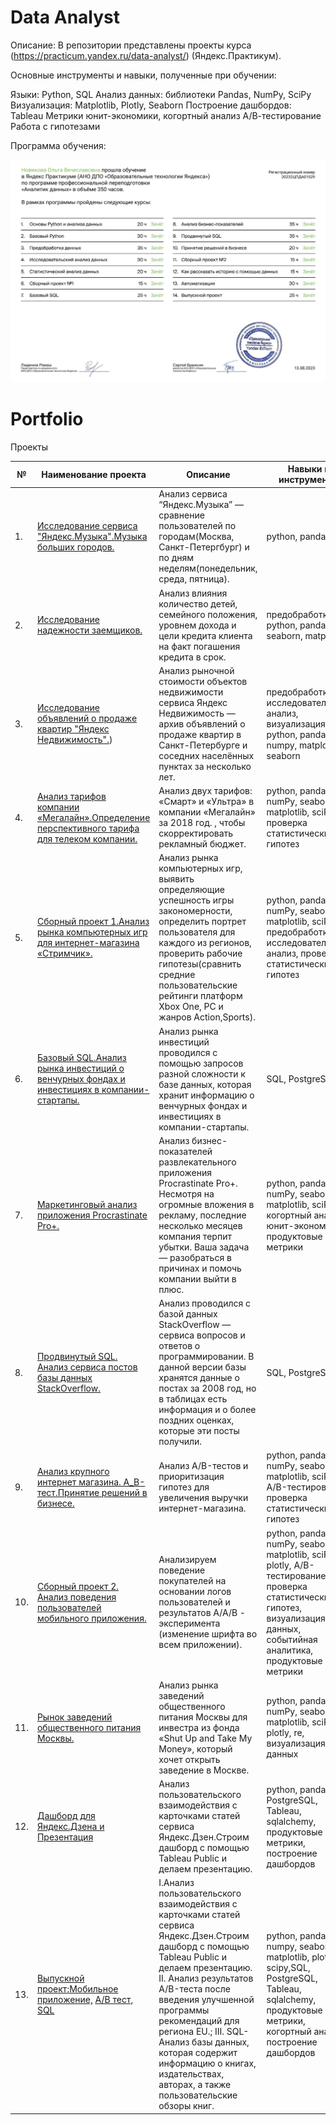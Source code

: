 # Data Analyst
Описание:
В репозитории представлены проекты курса (https://practicum.yandex.ru/data-analyst/) (Яндекс.Практикум).

Основные инструменты и навыки, полученные при обучении:

Языки: Python, SQL
Анализ данных: библиотеки Pandas, NumPy, SciPy
Визуализация: Matplotlib, Plotly, Seaborn
Построение дашбордов: Tableau
Метрики юнит-экономики, когортный анализ
А/В-тестирование
Работа с гипотезами

Программа обучения: 

![](diplom.png)




# Portfolio

Проекты

| №   | Наименование проекта                | Описание                                                     | Навыки и инструменты                                                         |
| ---- | ------------------------------------------------------------ | ------------------------------------------------------------ | ------------------------------------------------------------ |
| 1.   | [Исследование сервиса "Яндекс.Музыка".Музыка больших городов.](https://github.com/wolganovikova/Portfolio/tree/master/Yandex%20Music) | Анализ сервиса “Яндекс.Музыка” — сравнение пользователей по городам(Москва, Санкт-Петергбург) и по дням неделям(понедельник, среда, пятница).| python, pandas|
| 2.   | [Исследование надежности заемщиков.](https://github.com/wolganovikova/Portfolio/tree/master/Investigation%20of%20the%20reliability%20of%20borrowers) | Анализ влияния количество детей, семейного положения, уровнем дохода и цели кредита клиента на факт погашения кредита в срок.  | предобработка, python, pandas, seaborn, matplotlib|
| 3.   | [Исследование объявлений о продаже квартир "Яндекс Недвижимость".](https://github.com/wolganovikova/Portfolio/tree/master/Research%20of%20ads%20for%20the%20sale%20of%20apartments%20Yandex%20Real%20Estate)) | Анализ рыночной стоимости объектов недвижимости сервиса Яндекс Недвижимость — архив объявлений о продаже квартир в Санкт-Петербурге и соседних населённых пунктах за несколько лет. | предобработка, исследовательский анализ, визуализация, python, pandas, numpy, matplotlib, seaborn|
| 4.   | [Анализ тарифов компании «Мегалайн».Определение перспективного тарифа для телеком компании.](https://github.com/wolganovikova/Portfolio/tree/master/Analysis%20of%20the%20company's%20tariffs) | Анализ двух тарифов: «Смарт» и «Ультра» в компании «Мегалайн» за 2018 год. , чтобы скорректировать рекламный бюджет.| python, pandas, numPy, seaborn, matplotlib, sciPy, проверка статистических гипотез|
| 5.   | [Сборный проект 1.Анализ рынка компьютерных игр для интернет-магазина «Стримчик».](https://github.com/wolganovikova/Portfolio/tree/master/Team%20Project-1%20Computer%20Games) | Анализ рынка компьютерных игр, выявить определяющие успешность игры закономерности, определить портрет пользователя для каждого из регионов, проверить рабочие гипотезы(сравнить средние пользовательские рейтинги платформ Xbox One, PC и  жанров Action,Sports). | python, pandas, numPy, seaborn, matplotlib, sciPy, предобработка, исследовательский анализ, проверка статистических гипотез|
| 6.   | [Базовый SQL.Анализ рынка инвестиций  о венчурных фондах и инвестициях в компании-стартапы.](https://github.com/wolganovikova/Portfolio/tree/master/Basic%20%20SQL) |Анализ рынка инвестиций проводился с помощью запросов разной сложности к базе данных, которая хранит информацию о венчурных фондах и инвестициях в компании-стартапы.  | SQL, PostgreSQL|
| 7.   | [Маркетинговый анализ приложения Procrastinate Pro+.](https://github.com/wolganovikova/Portfolio/tree/master/Marketing%20analysis%20of%20the%20application%20Procrastinate%20Pro%2B) | Анализ бизнес-показателей развлекательного приложения Procrastinate Pro+. Несмотря на огромные вложения в рекламу, последние несколько месяцев компания терпит убытки. Ваша задача — разобраться в причинах и помочь компании выйти в плюс. | python, pandas, numPy, seaborn, matplotlib, sciPy, когортный анализ, юнит-экономика, продуктовые метрики|
| 8.   | [Продвинутый SQL. Анализ сервиса постов базы данных StackOverflow.](https://github.com/wolganovikova/Portfolio/tree/master/Advanced%20%20%20SQL) | Анализ проводился с базой данных StackOverflow — сервиса вопросов и ответов о программировании. В данной версии базы хранятся данные о постах за 2008 год, но в таблицах есть информация и о более поздних оценках, которые эти посты получили. | SQL, PostgreSQL|
| 9.   | [Анализ крупного интернет магазина. А_В-тест.Принятие решений в бизнесе. ](https://github.com/wolganovikova/Portfolio/tree/master/Decision%20making%20in%20business) | Анализ A/B-тестов и приоритизация гипотез для увеличения выручки интернет-магазина. | python, pandas, numPy, seaborn, matplotlib, sciPy, A/B-тестирование, проверка статистических гипотез|  
| 10.   | [Сборный проект 2. Анализ поведения пользователей мобильного приложения.](https://github.com/wolganovikova/Portfolio/tree/master/Mobile%20App%20Research) | Анализируем поведение покупателей на основании логов пользователей и результатов А/А/В - эксперимента (изменение шрифта во всем приложении). | python, pandas, numPy, seaborn, matplotlib, sciPy, plotly, A/B-тестирование, проверка статистических гипотез, визуализация данных, событийная аналитика, продуктовые метрики| 
| 11.   | [Рынок заведений общественного питания Москвы.](https://github.com/wolganovikova/Portfolio/tree/master/Public%20catering%20market%20research) | Анализ рынка заведений общественного питания Москвы для инвестра из фонда «Shut Up and Take My Money», который хочет открыть заведение в Москве.| python, pandas, numPy, seaborn, matplotlib, sciPy, plotly, re, визуализация данных| 
| 12.   | [Дашборд для Яндекс.Дзена и Презентация](https://github.com/wolganovikova/Portfolio/tree/master/%20Dashboard%20for%20Yandex.Zen%20and%20Presentation%20Tableau) | Анализ пользовательского взаимодействия с карточками статей сервиса Яндекс.Дзен.Строим дашборд  с помощью Tableau Public и делаем презентацию.| python, pandas, PostgreSQL, Tableau, sqlalchemy, продуктовые метрики, построение дашбордов| 
| 13.   | [Выпускной проект:](https://github.com/wolganovikova/Portfolio/tree/master/Graduation%20project)[Мобильное приложение,](https://github.com/wolganovikova/Portfolio/tree/master/Graduation%20project/Mobile%20App%20Unnecessary%20things) [A/B тест,](https://github.com/wolganovikova/Portfolio/tree/master/Graduation%20project/%D0%90%D0%92%20%D1%82%D0%B5%D1%81%D1%82%D1%8B) [SQL](https://github.com/wolganovikova/Portfolio/tree/master/Graduation%20project/SQL)| I.Анализ пользовательского взаимодействия с карточками статей сервиса Яндекс.Дзен.Строим дашборд  с помощью Tableau Public и делаем презентацию. II. Анализ результатов A/B-теста после введения улучшенной программы рекомендаций для региона EU.; III. SQL-Анализ базы данных, которая содержит информацию о книгах, издательствах, авторах, а также пользовательские обзоры книг.| python, pandas, numpy, seaborn, matplotlib, plotly, scipy,SQL, PostgreSQL, Tableau, sqlalchemy, продуктовые метрики, когортный анализ, построение дашбордов| 


